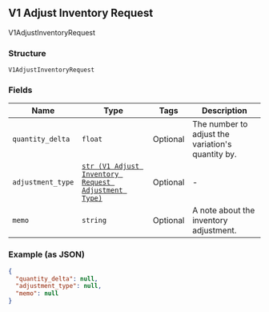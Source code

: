 ## V1 Adjust Inventory Request

V1AdjustInventoryRequest

### Structure

`V1AdjustInventoryRequest`

### Fields

| Name | Type | Tags | Description |
|  --- | --- | --- | --- |
| `quantity_delta` | `float` | Optional | The number to adjust the variation's quantity by. |
| `adjustment_type` | [`str (V1 Adjust Inventory Request Adjustment Type)`]($m/V1AdjustInventoryRequestAdjustmentType) | Optional | - |
| `memo` | `string` | Optional | A note about the inventory adjustment. |

### Example (as JSON)

```json
{
  "quantity_delta": null,
  "adjustment_type": null,
  "memo": null
}
```

